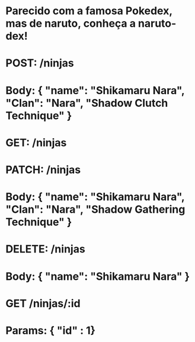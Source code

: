 # Parecido com a famosa Pokedex, mas de naruto, conheça a naruto-dex!
#
# POST: /ninjas
# Body: { "name": "Shikamaru Nara", "Clan": "Nara", "Shadow Clutch Technique" }
#
# GET: /ninjas
# 
# PATCH: /ninjas
# Body: { "name": "Shikamaru Nara", "Clan": "Nara", "Shadow Gathering Technique" }
#
# DELETE: /ninjas
# Body: { "name": "Shikamaru Nara" }
#
# GET /ninjas/:id
# Params: { "id" : 1}